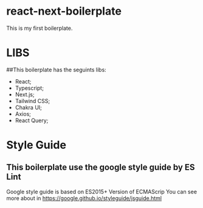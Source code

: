 # react-next-boilerplate

This is my first boilerplate. 

# LIBS 
##This boilerplate has the seguints libs:

- React;
- Typescript;
- Next.js;
- Tailwind CSS;
- Chakra UI;
- Axios;
- React Query;


# Style Guide
## This boilerplate use the google style guide by ES Lint 

Google style guide is based on ES2015+ Version of ECMAScrip
You can see more about in https://google.github.io/styleguide/jsguide.html


